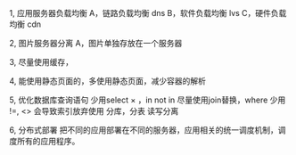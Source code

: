 1, 应用服务器负载均衡
  A，链路负载均衡  dns
  B，软件负载均衡  lvs
  C，硬件负载均衡  cdn

2, 图片服务器分离
  A，图片单独存放在一个服务器

3, 尽量使用缓存，

4, 能使用静态页面的，多使用静态页面，减少容器的解析

5, 优化数据库查询语句
   少用select × ，in not in 尽量使用join替换，where 少用 !=, <> 会导致索引放弃使用
   分库，分表
   读写分离

6, 分布式部署
   把不同的应用部署在不同的服务器，应用相关的统一调度机制，调度所有的应用程序。
